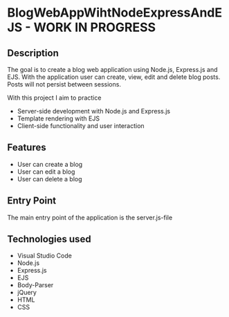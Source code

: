 # BlogWebAppWihtNodeExpressAndEJS - WORK IN PROGRESS

## Description
The goal is to create a blog web application using Node.js, Express.js and EJS. With the application user can create, view, edit and delete blog posts. Posts will not persist between sessions. 

With this project I aim to practice
- Server-side development with Node.js and Express.js
- Template rendering with EJS
- Client-side functionality and user interaction

## Features
- User can create a blog
- User can edit a blog
- User can delete a blog

## Entry Point
The main entry point of the application is the server.js-file

## Technologies used
- Visual Studio Code
- Node.js
- Express.js
- EJS
- Body-Parser
- jQuery
- HTML
- CSS
